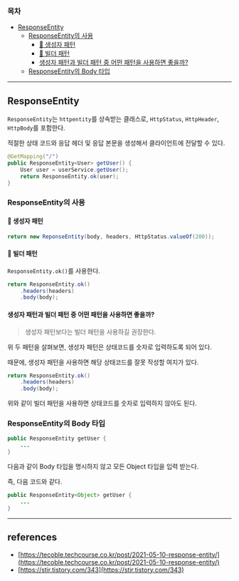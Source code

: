 ### 목차
- [ResponseEntity](#responseentity)
  - [ResponseEntity의 사용](#responseentity의-사용)
    - [📌 생성자 패턴](#-생성자-패턴)
    - [📌 빌더 패턴](#-빌더-패턴)
    - [생성자 패턴과 빌더 패턴 중 어떤 패턴을 사용하면 좋을까?](#생성자-패턴과-빌더-패턴-중-어떤-패턴을-사용하면-좋을까)
  - [ResponseEntity의 Body 타입](#responseentity의-body-타입)

---
## ResponseEntity
`ResponseEntity`는 `httpentity`를 상속받는 클래스로, `HttpStatus`, `HttpHeader`, `HttpBody`를 포함한다.

적절한 상태 코드와 응답 헤더 및 응답 본문을 생성해서 클라이언트에 전달할 수 있다.

```java
@GetMapping("/")
public ResponseEntity<User> getUser() {
    User user = userService.getUser();
    return ResponseEntity.ok(user);
}
```

### ResponseEntity의 사용
#### 📌 생성자 패턴
```java
return new ReponseEntity(body, headers, HttpStatus.valueOf(200));
```

#### 📌 빌더 패턴
`ResponseEntity.ok()`를 사용한다.
```java
return ResponseEntity.ok()
    .headers(headers)
    .body(body);
```

#### 생성자 패턴과 빌더 패턴 중 어떤 패턴을 사용하면 좋을까?
> 생성자 패턴보다는 빌더 패턴을 사용하길 권장한다.

위 두 패턴을 살펴보면, 생성자 패턴은 상태코드를 숫자로 입력하도록 되어 있다.

때문에, 생성자 패턴을 사용하면 해당 상태코드를 잘못 작성할 여지가 있다.

```java
return ResponseEntity.ok()
    .headers(headers)
    .body(body);
```

위와 같이 빌더 패턴을 사용하면 상태코드를 숫자로 입력하지 않아도 된다.


### ResponseEntity의 Body 타입
```java
public ResponseEntity getUser {
    ...
}
```
다음과 같이 Body 타입을 명시하지 않고 모든 Object 타입을 입력 받는다.

즉, 다음 코드와 같다.
```java
public ResponseEntity<Object> getUser {
    ...
}
```

---
## references
- [https://tecoble.techcourse.co.kr/post/2021-05-10-response-entity/](https://tecoble.techcourse.co.kr/post/2021-05-10-response-entity/)
- [https://stir.tistory.com/343](https://stir.tistory.com/343)
